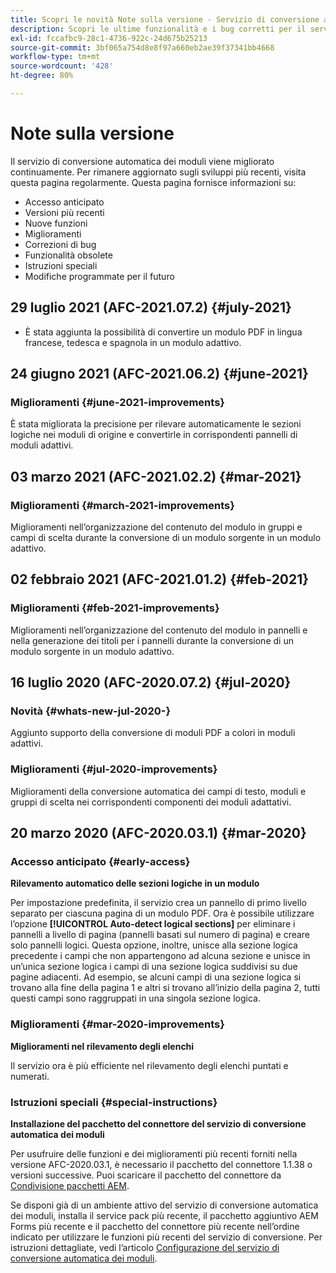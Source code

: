 ```yaml
---
title: Scopri le novità Note sulla versione - Servizio di conversione automatica dei moduli
description: Scopri le ultime funzionalità e i bug corretti per il servizio di conversione automatica dei moduli
exl-id: fccafbc9-28c1-4736-922c-24d675b25213
source-git-commit: 3bf065a754d8e8f97a660eb2ae39f37341bb4668
workflow-type: tm+mt
source-wordcount: '428'
ht-degree: 80%

---
```


# Note sulla versione

Il servizio di conversione automatica dei moduli viene migliorato continuamente. Per rimanere aggiornato sugli sviluppi più recenti, visita questa pagina regolarmente. Questa pagina fornisce informazioni su:

* Accesso anticipato
* Versioni più recenti
* Nuove funzioni
* Miglioramenti
* Correzioni di bug
* Funzionalità obsolete
* Istruzioni speciali
* Modifiche programmate per il futuro

## 29 luglio 2021 (AFC-2021.07.2) {#july-2021}

* È stata aggiunta la possibilità di convertire un modulo PDF in lingua francese, tedesca e spagnola in un modulo adattivo.

## 24 giugno 2021 (AFC-2021.06.2) {#june-2021}

### Miglioramenti {#june-2021-improvements}

È stata migliorata la precisione per rilevare automaticamente le sezioni logiche nei moduli di origine e convertirle in corrispondenti pannelli di moduli adattivi.

## 03 marzo 2021 (AFC-2021.02.2) {#mar-2021}

### Miglioramenti {#march-2021-improvements}

Miglioramenti nell’organizzazione del contenuto del modulo in gruppi e campi di scelta durante la conversione di un modulo sorgente in un modulo adattivo.

## 02 febbraio 2021 (AFC-2021.01.2) {#feb-2021}

### Miglioramenti {#feb-2021-improvements}

Miglioramenti nell’organizzazione del contenuto del modulo in pannelli e nella generazione dei titoli per i pannelli durante la conversione di un modulo sorgente in un modulo adattivo.

## 16 luglio 2020 (AFC-2020.07.2) {#jul-2020}

### Novità {#whats-new-jul-2020-}

Aggiunto supporto della conversione di moduli PDF a colori in moduli adattivi.

### Miglioramenti {#jul-2020-improvements}

Miglioramenti della conversione automatica dei campi di testo, moduli e gruppi di scelta nei corrispondenti componenti dei moduli adattativi.


## 20 marzo 2020 (AFC-2020.03.1) {#mar-2020}

### Accesso anticipato {#early-access}

**Rilevamento automatico delle sezioni logiche in un modulo**

Per impostazione predefinita, il servizio crea un pannello di primo livello separato per ciascuna pagina di un modulo PDF. Ora è possibile utilizzare l’opzione **[!UICONTROL Auto-detect logical sections]** per eliminare i pannelli a livello di pagina (pannelli basati sul numero di pagina) e creare solo pannelli logici. Questa opzione, inoltre, unisce alla sezione logica precedente i campi che non appartengono ad alcuna sezione e unisce in un’unica sezione logica i campi di una sezione logica suddivisi su due pagine adiacenti. Ad esempio, se alcuni campi di una sezione logica si trovano alla fine della pagina 1 e altri si trovano all’inizio della pagina 2, tutti questi campi sono raggruppati in una singola sezione logica.

### Miglioramenti {#mar-2020-improvements}

**Miglioramenti nel rilevamento degli elenchi**

Il servizio ora è più efficiente nel rilevamento degli elenchi puntati e numerati.

### Istruzioni speciali {#special-instructions}

**Installazione del pacchetto del connettore del servizio di conversione automatica dei moduli**

Per usufruire delle funzioni e dei miglioramenti più recenti forniti nella versione AFC-2020.03.1, è necessario il pacchetto del connettore 1.1.38 o versioni successive. Puoi scaricare il pacchetto del connettore da [Condivisione pacchetti AEM](https://www.adobeaemcloud.com/content/marketplace/marketplaceProxy.html?packagePath=/content/companies/public/adobe/packages/cq650/featurepack/AFCS-Connector-2020.03.1).

Se disponi già di un ambiente attivo del servizio di conversione automatica dei moduli, installa il service pack più recente, il pacchetto aggiuntivo AEM Forms più recente e il pacchetto del connettore più recente nell’ordine indicato per utilizzare le funzioni più recenti del servizio di conversione. Per istruzioni dettagliate, vedi l’articolo [Configurazione del servizio di conversione automatica dei moduli](configure-service.md).

